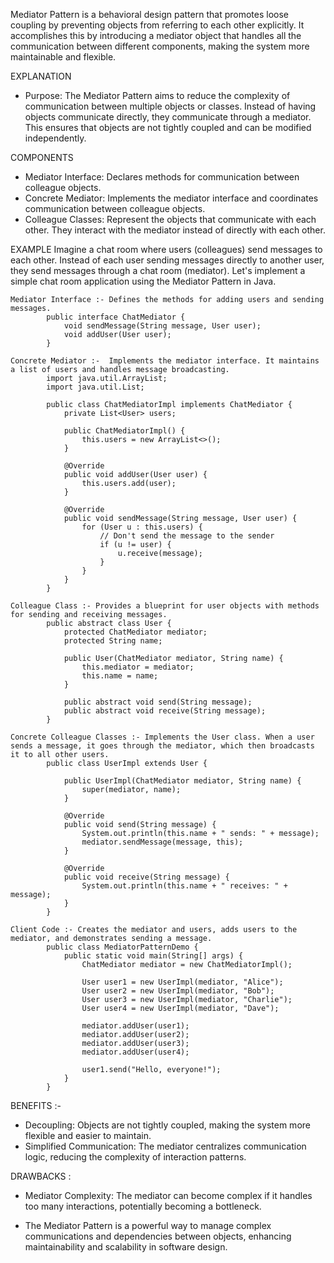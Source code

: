  Mediator Pattern is a behavioral design pattern that promotes loose coupling by preventing objects from referring to each other explicitly. It accomplishes this by introducing a mediator object that handles all the communication between different components, making the system more maintainable and flexible.


EXPLANATION
 - Purpose: The Mediator Pattern aims to reduce the complexity of communication between multiple objects or classes. Instead of having objects communicate directly, they communicate through a mediator. This ensures that objects are not tightly coupled and can be modified independently.


COMPONENTS
 - Mediator Interface: Declares methods for communication between colleague objects.
 - Concrete Mediator: Implements the mediator interface and coordinates communication between colleague objects.
 - Colleague Classes: Represent the objects that communicate with each other. They interact with the mediator instead of directly with each other.


EXAMPLE
Imagine a chat room where users (colleagues) send messages to each other. Instead of each user sending messages directly to another user, they send messages through a chat room (mediator).
Let's implement a simple chat room application using the Mediator Pattern in Java.

    Mediator Interface :- Defines the methods for adding users and sending messages.
            public interface ChatMediator {
                void sendMessage(String message, User user);
                void addUser(User user);
            }

    Concrete Mediator :-  Implements the mediator interface. It maintains a list of users and handles message broadcasting.
            import java.util.ArrayList;
            import java.util.List;

            public class ChatMediatorImpl implements ChatMediator {
                private List<User> users;

                public ChatMediatorImpl() {
                    this.users = new ArrayList<>();
                }

                @Override
                public void addUser(User user) {
                    this.users.add(user);
                }

                @Override
                public void sendMessage(String message, User user) {
                    for (User u : this.users) {
                        // Don't send the message to the sender
                        if (u != user) {
                            u.receive(message);
                        }
                    }
                }
            }

    Colleague Class :- Provides a blueprint for user objects with methods for sending and receiving messages.
            public abstract class User {
                protected ChatMediator mediator;
                protected String name;

                public User(ChatMediator mediator, String name) {
                    this.mediator = mediator;
                    this.name = name;
                }

                public abstract void send(String message);
                public abstract void receive(String message);
            }

    Concrete Colleague Classes :- Implements the User class. When a user sends a message, it goes through the mediator, which then broadcasts it to all other users.
            public class UserImpl extends User {

                public UserImpl(ChatMediator mediator, String name) {
                    super(mediator, name);
                }

                @Override
                public void send(String message) {
                    System.out.println(this.name + " sends: " + message);
                    mediator.sendMessage(message, this);
                }

                @Override
                public void receive(String message) {
                    System.out.println(this.name + " receives: " + message);
                }
            }

    Client Code :- Creates the mediator and users, adds users to the mediator, and demonstrates sending a message.
            public class MediatorPatternDemo {
                public static void main(String[] args) {
                    ChatMediator mediator = new ChatMediatorImpl();
                    
                    User user1 = new UserImpl(mediator, "Alice");
                    User user2 = new UserImpl(mediator, "Bob");
                    User user3 = new UserImpl(mediator, "Charlie");
                    User user4 = new UserImpl(mediator, "Dave");

                    mediator.addUser(user1);
                    mediator.addUser(user2);
                    mediator.addUser(user3);
                    mediator.addUser(user4);

                    user1.send("Hello, everyone!");
                }
            }


BENEFITS :- 
 - Decoupling: Objects are not tightly coupled, making the system more flexible and easier to maintain.
 - Simplified Communication: The mediator centralizes communication logic, reducing the complexity of interaction patterns.

DRAWBACKS :
 - Mediator Complexity: The mediator can become complex if it handles too many interactions, potentially becoming a bottleneck.

- The Mediator Pattern is a powerful way to manage complex communications and dependencies between objects, enhancing maintainability and scalability in software design.







